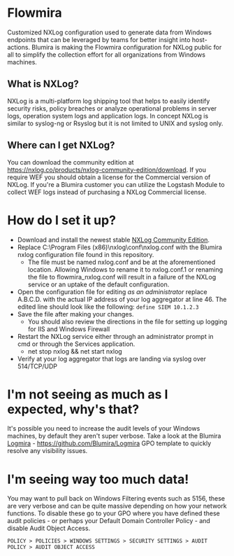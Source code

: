 # Flowmira
Customized NXLog configuration used to generate data from Windows endpoints that can be leveraged by teams for better insight into host-actions.  Blumira is making the Flowmira configuration for NXLog public for all to simplify the collection effort for all organizations from Windows machines.

## What is NXLog?
NXLog is a multi-platform log shipping tool that helps to easily identify security risks, policy breaches or analyze operational problems in server logs, operation system logs and application logs. In concept NXLog is similar to syslog-ng or Rsyslog but it is not limited to UNIX and syslog only.

## Where can I get NXLog?
You can download the community edition at https://nxlog.co/products/nxlog-community-edition/download.  If you require WEF you should obtain a license for the Commercial version of NXLog.  If you're a Blumira customer you can utilize the Logstash Module to collect WEF logs instead of purchasing a NXLog Commercial license.

# How do I set it up?
* Download and install the newest stable [NXLog Community Edition](https://nxlog.co/products/nxlog-community-edition/download).
* Replace C:\Program Files (x86)\nxlog\conf\nxlog.conf with the Blumira nxlog configuration file found in this repository.  
    * The file must be named nxlog.conf and be at the aforementioned location.  Allowing Windows to rename it to nxlog.conf.1 or renaming the file to flowmira_nxlog.conf will result in a failure of the NXLog service or an uptake of the default configuration.
* Open the configuration file for editing *as an administrator* replace A.B.C.D. with the actual IP address of your log aggregator at line 46. The edited line should look like the following: `define SIEM 10.1.2.3`
* Save the file after making your changes.  
    * You should also review the directions in the file for setting up logging for IIS and Windows Firewall
* Restart the NXLog service either through an administrator prompt in cmd or through the Services application.
    * net stop nxlog && net start nxlog
* Verify at your log aggregator that logs are landing via syslog over 514/TCP/UDP

# I'm not seeing as much as I expected, why's that?
It's possible you need to increase the audit levels of your Windows machines, by default they aren't super verbose.  Take a look at the Blumira [Logmira](https://www.blumira.com/logmira-windows-logging-policies/) - https://github.com/Blumira/Logmira GPO template to quickly resolve any visibility issues.

# I'm seeing way too much data!
You may want to pull back on Windows Filtering events such as 5156, these are very verbose and can be quite massive depending on how your network functions.  To disable these go to your GPO where you have defined these audit policies - or perhaps your Default Domain Controller Policy - and disable Audit Object Access.

`POLICY > POLICIES > WINDOWS SETTINGS > SECURITY SETTINGS > AUDIT POLICY > AUDIT OBJECT ACCESS`
